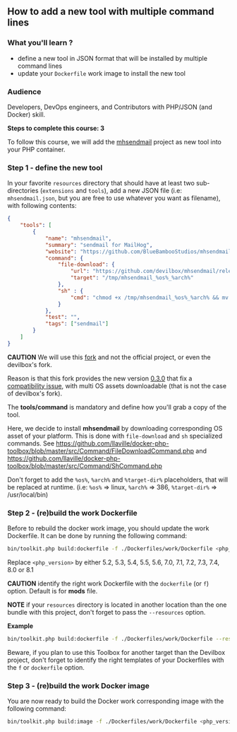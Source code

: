## How to add a new tool with multiple command lines

### What you'll learn ?

- define a new tool in JSON format that will be installed by multiple command lines
- update your `Dockerfile` work image to install the new tool

### Audience

Developers, DevOps engineers, and Contributors with PHP/JSON (and Docker) skill.

**Steps to complete this course: 3**

To follow this course, we will add the [mhsendmail](https://github.com/mailhog/mhsendmail) project as new tool into your PHP container.

### Step 1 - define the new tool

In your favorite `resources` directory that should have at least two sub-directories (`extensions` and `tools`),
add a new JSON file (i.e: `mhsendmail.json`, but you are free to use whatever you want as filename), with following contents:

```json
{
    "tools": [
        {
            "name": "mhsendmail",
            "summary": "sendmail for MailHog",
            "website": "https://github.com/BlueBambooStudios/mhsendmail",
            "command": {
                "file-download": {
                    "url": "https://github.com/devilbox/mhsendmail/releases/download/v0.3.0/mhsendmail_%os%_%arch%",
                    "target": "/tmp/mhsendmail_%os%_%arch%"
                },
                "sh" : {
                    "cmd": "chmod +x /tmp/mhsendmail_%os%_%arch% && mv /tmp/mhsendmail_%os%_%arch% %target-dir%/mhsendmail"
                }
            },
            "test": "",
            "tags": ["sendmail"]
        }
    ]
}
```
**CAUTION** We will use this [fork](https://github.com/BlueBambooStudios/mhsendmail) and not the official project, or even the devilbox's fork.

Reason is that this fork provides the new version [0.3.0](https://github.com/BlueBambooStudios/mhsendmail/releases/tag/v0.3.0)
that fix a [compatibility issue](https://github.com/mailhog/mhsendmail/pull/19), with multi OS assets downloadable
(that is not the case of devilbox's fork).

The **tools/command** is mandatory and define how you'll grab a copy of the tool.

Here, we decide to install **mhsendmail** by downloading corresponding OS asset of your platform.
This is done with `file-download` and `sh` specialized commands.
See https://github.com/llaville/docker-php-toolbox/blob/master/src/Command/FileDownloadCommand.php
and https://github.com/llaville/docker-php-toolbox/blob/master/src/Command/ShCommand.php

Don't forget to add the `%os%`, `%arch%` and `%target-dir%` placeholders, that will be replaced at runtime.
(i.e: `%os%` => linux, `%arch%` => 386, `%target-dir%` => /usr/local/bin)

### Step 2 - (re)build the work Dockerfile

Before to rebuild the docker work image, you should update the work Dockerfile.
It can be done by running the following command:

```bash
bin/toolkit.php build:dockerfile -f ./Dockerfiles/work/Dockerfile <php_version>
```

Replace `<php_version>` by either 5.2, 5.3, 5.4, 5.5, 5.6, 7.0, 7.1, 7.2, 7.3, 7.4, 8.0 or 8.1

**CAUTION** identify the right work Dockerfile with the `dockerfile` (or `f`) option. Default is for **mods** file.

**NOTE** if your `resources` directory is located in another location than the one bundle with this project,
don't forget to pass the `--resources` option.

**Example**

```bash
bin/toolkit.php build:dockerfile -f ./Dockerfiles/work/Dockerfile --resources /home/me/my-project/Dockerfiles/work/Dockerfile 7.4
```

Beware, if you plan to use this Toolbox for another target than the Devilbox project, don't forget to identify the right templates
of your Dockerfiles with the `f` or `dockerfile` option.

### Step 3 - (re)build the work Docker image

You are now ready to build the Docker work corresponding image with the following command:
```bash
bin/toolkit.php build:image -f ./Dockerfiles/work/Dockerfile <php_version>
```
